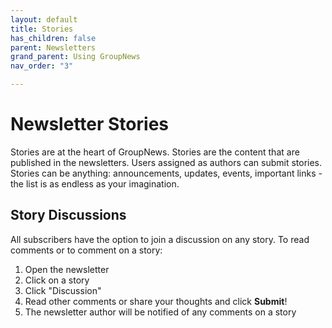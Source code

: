 ```yaml
---
layout: default
title: Stories
has_children: false
parent: Newsletters
grand_parent: Using GroupNews
nav_order: "3"

---
```

# Newsletter Stories

Stories are at the heart of GroupNews. Stories are the content that are published in the newsletters. Users assigned as authors can submit stories. Stories can be anything: announcements, updates, events, important links - the list is as endless as your imagination. 

## Story Discussions

All subscribers have the option to join a discussion on any story. To read comments or to comment on a story:

1. Open the newsletter
2. Click on a story
3. Click "Discussion"
4. Read other comments or share your thoughts and click **Submit**!
5. The newsletter author will be notified of any comments on a story